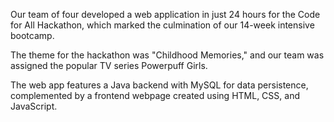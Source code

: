 Our team of four developed a web application in just 24 hours for the Code for All Hackathon, which marked the culmination of our 14-week intensive bootcamp. 

The theme for the hackathon was "Childhood Memories," and our team was assigned the popular TV series Powerpuff Girls.

The web app features a Java backend with MySQL for data persistence, complemented by a frontend webpage created using HTML, CSS, and JavaScript.
